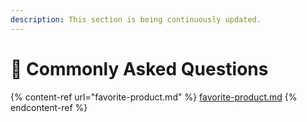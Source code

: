 ```yaml
---
description: This section is being continuously updated.
---
```


# 📣 Commonly Asked Questions

{% content-ref url="favorite-product.md" %}
[favorite-product.md](favorite-product.md)
{% endcontent-ref %}

